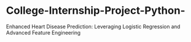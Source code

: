 # College-Internship-Project-Python-
Enhanced Heart Disease Prediction: Leveraging Logistic Regression and Advanced Feature Engineering
